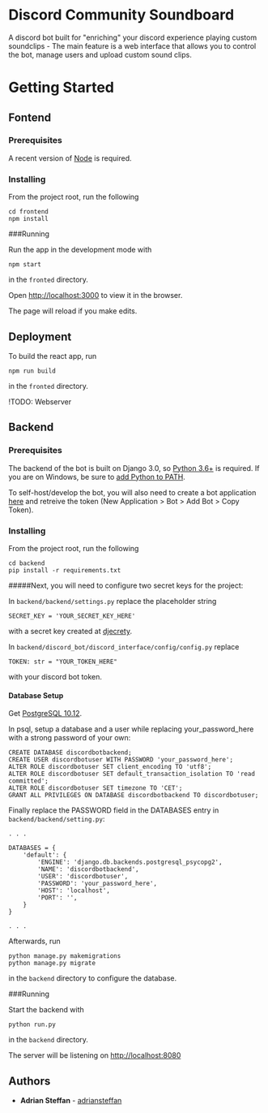 # Discord Community Soundboard

A discord bot built for "enriching" your discord experience playing custom soundclips -
The main feature is a web interface that allows you to control the bot, manage users and upload custom sound clips.


# Getting Started

## Fontend


### Prerequisites

A recent version of [Node](https://nodejs.org/en/download/) is required.


### Installing
From the project root, run the following

```
cd frontend
npm install
```

###Running

Run the app in the development mode with

```
npm start
```
in the ```fronted``` directory.

Open [http://localhost:3000](http://localhost:3000) to view it in the browser.

The page will reload if you make edits.

## Deployment

To build the react app, run
```
npm run build
```

in the ```fronted``` directory.

!TODO: Webserver

## Backend



### Prerequisites

The backend of the bot is built on Django 3.0, so [Python 3.6+](https://www.python.org/downloads/) is required.
If you are on Windows, be sure to [add Python to PATH](https://datatofish.com/add-python-to-windows-path/).

To self-host/develop the bot, you will also need to create a bot application [here](https://discordapp.com/developers/applications/) 
and retreive the token (New Application > Bot > Add Bot > Copy Token).



### Installing

From the project root, run the following

```
cd backend
pip install -r requirements.txt
```

#####Next, you will need to configure two secret keys for the project: 

In `backend/backend/settings.py` replace the placeholder string 

```
SECRET_KEY = 'YOUR_SECRET_KEY_HERE'
```

with a secret key created at [djecrety](https://djecrety.ir/).

In `backend/discord_bot/discord_interface/config/config.py` replace

```
TOKEN: str = "YOUR_TOKEN_HERE"
```

with your discord bot token.

#### Database Setup

Get [PostgreSQL 10.12](https://www.postgresql.org/download/).


In psql, setup a database and a user while replacing your_password_here with a strong password of your own:
```
CREATE DATABASE discordbotbackend;
CREATE USER discordbotuser WITH PASSWORD 'your_password_here';
ALTER ROLE discordbotuser SET client_encoding TO 'utf8';
ALTER ROLE discordbotuser SET default_transaction_isolation TO 'read committed';
ALTER ROLE discordbotuser SET timezone TO 'CET';
GRANT ALL PRIVILEGES ON DATABASE discordbotbackend TO discordbotuser;
```

Finally replace the PASSWORD field in the DATABASES entry in ```backend/backend/setting.py```:
```
. . .

DATABASES = {
    'default': {
        'ENGINE': 'django.db.backends.postgresql_psycopg2',
        'NAME': 'discordbotbackend',
        'USER': 'discordbotuser',
        'PASSWORD': 'your_password_here',
        'HOST': 'localhost',
        'PORT': '',
    }
}

. . .

```

Afterwards, run

```
python manage.py makemigrations
python manage.py migrate
``` 

in the ```backend``` directory to  configure the database.


###Running

Start the backend with

```
python run.py
```

in the ```backend``` directory.

The server will be listening on [http://localhost:8080](http://localhost:8080)


## Authors

* **Adrian Steffan** - [adriansteffan](https://github.com/adriansteffan)

